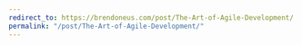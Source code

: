 ```yaml
---
redirect_to: https://brendoneus.com/post/The-Art-of-Agile-Development/
permalink: "/post/The-Art-of-Agile-Development/"
---
```

